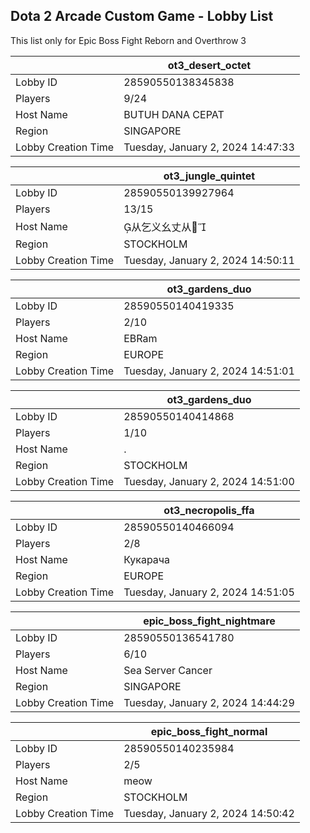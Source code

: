 ## Dota 2 Arcade Custom Game - Lobby List

This list only for Epic Boss Fight Reborn and Overthrow 3

|  | ot3_desert_octet |
| ------ | ------ |
| Lobby ID | 28590550138345838 |
| Players | 9/24 |
| Host Name | BUTUH DANA CEPAT |
| Region | SINGAPORE |
| Lobby Creation Time | Tuesday, January 2, 2024 14:47:33 |


|  | ot3_jungle_quintet |
| ------ | ------ |
| Lobby ID | 28590550139927964 |
| Players | 13/15 |
| Host Name | 从乞义幺丈从💓 |
| Region | STOCKHOLM |
| Lobby Creation Time | Tuesday, January 2, 2024 14:50:11 |


|  | ot3_gardens_duo |
| ------ | ------ |
| Lobby ID | 28590550140419335 |
| Players | 2/10 |
| Host Name | EBRam |
| Region | EUROPE |
| Lobby Creation Time | Tuesday, January 2, 2024 14:51:01 |


|  | ot3_gardens_duo |
| ------ | ------ |
| Lobby ID | 28590550140414868 |
| Players | 1/10 |
| Host Name | . |
| Region | STOCKHOLM |
| Lobby Creation Time | Tuesday, January 2, 2024 14:51:00 |


|  | ot3_necropolis_ffa |
| ------ | ------ |
| Lobby ID | 28590550140466094 |
| Players | 2/8 |
| Host Name | Кукарача |
| Region | EUROPE |
| Lobby Creation Time | Tuesday, January 2, 2024 14:51:05 |


|  | epic_boss_fight_nightmare |
| ------ | ------ |
| Lobby ID | 28590550136541780 |
| Players | 6/10 |
| Host Name | Sea Server Cancer |
| Region | SINGAPORE |
| Lobby Creation Time | Tuesday, January 2, 2024 14:44:29 |


|  | epic_boss_fight_normal |
| ------ | ------ |
| Lobby ID | 28590550140235984 |
| Players | 2/5 |
| Host Name | meow |
| Region | STOCKHOLM |
| Lobby Creation Time | Tuesday, January 2, 2024 14:50:42 |


